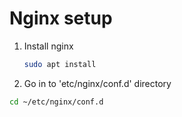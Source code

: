 # Nginx setup

1. Install nginx

   ```bash
   sudo apt install
   ```

2. Go in to 'etc/nginx/conf.d' directory

```bash
cd ~/etc/nginx/conf.d
```
